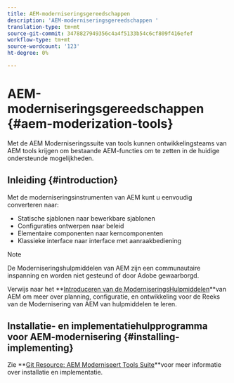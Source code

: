 ```yaml
---
title: AEM-moderniseringsgereedschappen
description: 'AEM-moderniseringsgereedschappen '
translation-type: tm+mt
source-git-commit: 3478827949356c4a4f5133b54c6cf809f416efef
workflow-type: tm+mt
source-wordcount: '123'
ht-degree: 0%

---
```



# AEM-moderniseringsgereedschappen {#aem-moderization-tools}

Met de AEM Moderniseringssuite van tools kunnen ontwikkelingsteams van AEM tools krijgen om bestaande AEM-functies om te zetten in de huidige ondersteunde mogelijkheden.


## Inleiding {#introduction}

Met de moderniseringsinstrumenten van AEM kunt u eenvoudig converteren naar:

* Statische sjablonen naar bewerkbare sjablonen
* Configuraties ontwerpen naar beleid
* Elementaire componenten naar kerncomponenten
* Klassieke interface naar interface met aanraakbediening

>[!NOTE]
>De Moderniseringshulpmiddelen van AEM zijn een communautaire inspanning en worden niet gesteund of door Adobe gewaarborgd.

Verwijs naar het **[Introduceren van de ModerniseringsHulpmiddelen](https://opensource.adobe.com/aem-modernize-tools/)**van AEM om meer over planning, configuratie, en ontwikkeling voor de Reeks van de Modernisering van AEM van hulpmiddelen te leren.

## Installatie- en implementatiehulpprogramma voor AEM-modernisering {#installing-implementing}

Zie **[Git Resource: AEM Moderniseert Tools Suite](https://github.com/adobe/aem-modernize-tools)**voor meer informatie over installatie en implementatie.

